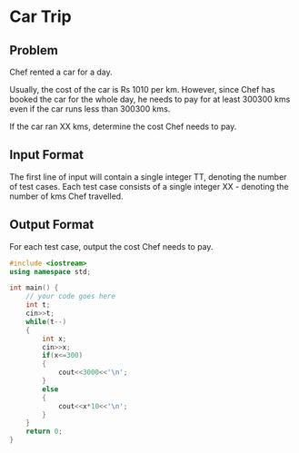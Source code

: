 # Car Trip
## Problem
Chef rented a car for a day.

Usually, the cost of the car is Rs 1010 per km. However, since Chef has booked the car for the whole day, he needs to pay for at least 300300 kms even if the car runs less than 300300 kms.

If the car ran XX kms, determine the cost Chef needs to pay.

## Input Format
The first line of input will contain a single integer TT, denoting the number of test cases.
Each test case consists of a single integer XX - denoting the number of kms Chef travelled.
## Output Format
For each test case, output the cost Chef needs to pay.
```cpp
#include <iostream>
using namespace std;

int main() {
	// your code goes here
	int t;
	cin>>t;
	while(t--)
	{
	    int x;
	    cin>>x;
	    if(x<=300)
	    {
	        cout<<3000<<'\n';
	    }
	    else
	    {
	        cout<<x*10<<'\n';
	    }
	}
	return 0;
}
```